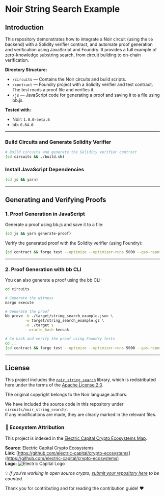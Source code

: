 # Noir String Search Example

## Introduction

This repository demonstrates how to integrate a Noir circuit (using the `bb` backend) with a Solidity verifier contract, and automate proof generation and verification using JavaScript and Foundry. It provides a full example of zero-knowledge substring search, from circuit building to on-chain verification.

**Directory Structure:**

- `/circuits` &mdash; Contains the Noir circuits and build scripts.
- `/contract` &mdash; Foundry project with a Solidity verifier and test contract. The test reads a proof file and verifies it.
- `/js` &mdash; JavaScript code for generating a proof and saving it to a file using bb.js.

**Tested with:**

- Noir: `1.0.0-beta.6`
- bb: `0.84.0`

---

### Build Circuits and Generate Solidity Verifier

```sh
# Build circuits and generate the Solidity verifier contract
(cd circuits && ./build.sh)
```

### Install JavaScript Dependencies

```sh
(cd js && yarn)
```

---

## Generating and Verifying Proofs

### 1. Proof Generation in JavaScript

Generate a proof using bb.js and save it to a file:

```sh
(cd js && yarn generate-proof)
```

Verify the generated proof with the Solidity verifier (using Foundry):

```sh
(cd contract && forge test --optimize --optimizer-runs 5000 --gas-report -vvv)
```

---

### 2. Proof Generation with bb CLI

You can also generate a proof using the bb CLI:

```sh
cd circuits

# Generate the witness
nargo execute

# Generate the proof
bb prove -b ./target/string_search_example.json \
         -w target/string_search_example.gz \
         -o ./target \
         --oracle_hash keccak

# Go back and verify the proof using Foundry tests
cd ..
(cd contract && forge test --optimize --optimizer-runs 5000 --gas-report -vvv)
```

---

## License

This project includes the [`noir_string_search`](https://github.com/noir-lang/noir_string_search) library, which is redistributed here under the terms of the [Apache License 2.0](https://www.apache.org/licenses/LICENSE-2.0).

The original copyright belongs to the Noir language authors.

We have included the source code in this repository under `circuits/noir_string_search/`.  
If any modifications are made, they are clearly marked in the relevant files.
### 🧭 Ecosystem Attribution

This project is indexed in the [Electric Capital Crypto Ecosystems Map](https://github.com/electric-capital/crypto-ecosystems).

**Source**: Electric Capital Crypto Ecosystems  
**Link**: [https://github.com/electric-capital/crypto-ecosystems](https://github.com/electric-capital/crypto-ecosystems)  
**Logo**: ![Electric Capital Logo](https://avatars.githubusercontent.com/u/44590959?s=200&v=4)

💡 _If you’re working in open source crypto, [submit your repository here](https://github.com/electric-capital/crypto-ecosystems) to be counted._

Thank you for contributing and for reading the contribution guide! ❤️

